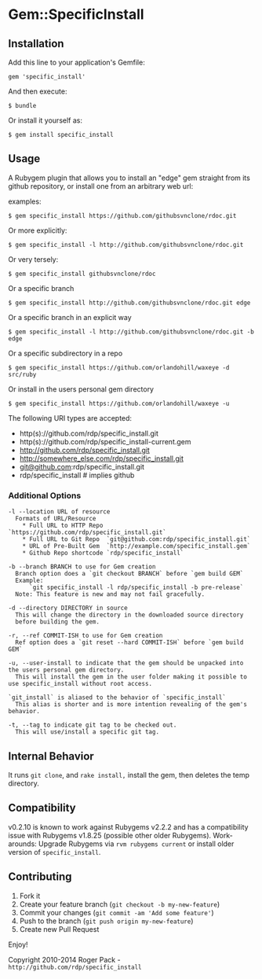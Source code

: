 # Gem::SpecificInstall

## Installation

Add this line to your application's Gemfile:

    gem 'specific_install'

And then execute:

    $ bundle

Or install it yourself as:

    $ gem install specific_install

## Usage

A Rubygem plugin that allows you to install an "edge" gem straight from its github repository,
  or install one from an arbitrary web url:

examples:

`
  $ gem specific_install https://github.com/githubsvnclone/rdoc.git
`

Or more explicitly:

`
  $ gem specific_install -l http://github.com/githubsvnclone/rdoc.git
`

Or very tersely:

`
  $ gem specific_install githubsvnclone/rdoc
`

Or a specific branch

`
  $ gem specific_install http://github.com/githubsvnclone/rdoc.git edge
`

Or a specific branch in an explicit way

`
  $ gem specific_install -l http://github.com/githubsvnclone/rdoc.git -b edge
`

Or a specific subdirectory in a repo

`
  $ gem specific_install https://github.com/orlandohill/waxeye -d src/ruby
`

Or install in the users personal gem directory

`
  $ gem specific_install https://github.com/orlandohill/waxeye -u
`

The following URI types are accepted:

- http(s)://github.com/rdp/specific_install.git
- http(s)://github.com/rdp/specific_install-current.gem
- http://github.com/rdp/specific_install.git
- http://somewhere_else.com/rdp/specific_install.git
- git@github.com:rdp/specific_install.git
- rdp/specific_install # implies github

### Additional Options

    -l --location URL of resource
      Formats of URL/Resource
        * Full URL to HTTP Repo `https://github.com/rdp/specific_install.git`
        * Full URL to Git Repo  `git@github.com:rdp/specific_install.git`
        * URL of Pre-Built Gem  `http://example.com/specific_install.gem`
        * Github Repo shortcode `rdp/specific_install`

    -b --branch BRANCH to use for Gem creation
      Branch option does a `git checkout BRANCH` before `gem build GEM`
      Example:
          `git specific_install -l rdp/specific_install -b pre-release`
      Note: This feature is new and may not fail gracefully.

    -d --directory DIRECTORY in source
      This will change the directory in the downloaded source directory
      before building the gem.

    -r, --ref COMMIT-ISH to use for Gem creation
      Ref option does a `git reset --hard COMMIT-ISH` before `gem build GEM`

    -u, --user-install to indicate that the gem should be unpacked into the users personal gem directory.
      This will install the gem in the user folder making it possible to use specific_install without root access.

    `git_install` is aliased to the behavior of `specific_install`
      This alias is shorter and is more intention revealing of the gem's behavior.
      
    -t, --tag to indicate git tag to be checked out.
      This will use/install a specific git tag.
      
## Internal Behavior

It runs `git clone`, and `rake install,` install the gem, then deletes the temp directory.

## Compatibility

v0.2.10 is known to work against Rubygems v2.2.2 and has a compatibility issue with Rubygems v1.8.25 (possible other older Rubygems).
Work-arounds: Upgrade Rubygems via `rvm rubygems current` or install older version of `specific_install`.
## Contributing

1. Fork it
2. Create your feature branch (`git checkout -b my-new-feature`)
3. Commit your changes (`git commit -am 'Add some feature'`)
4. Push to the branch (`git push origin my-new-feature`)
5. Create new Pull Request

Enjoy!

Copyright 2010-2014 Roger Pack - `http://github.com/rdp/specific_install`
